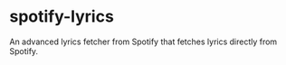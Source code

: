 # spotify-lyrics
 An advanced lyrics fetcher from Spotify that fetches lyrics directly from Spotify.
